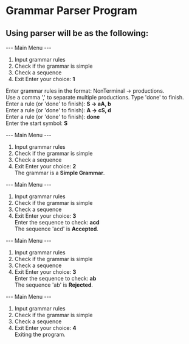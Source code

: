# Grammar Parser Program

## Using parser will be as the following:

--- Main Menu ---
1. Input grammar rules
2. Check if the grammar is simple
3. Check a sequence
4. Exit
Enter your choice: **1**

Enter grammar rules in the format: NonTerminal -> productions.  
Use a comma ',' to separate multiple productions. Type 'done' to finish.  
Enter a rule (or 'done' to finish): **S -> aA, b**  
Enter a rule (or 'done' to finish): **A -> cS, d**  
Enter a rule (or 'done' to finish): **done**  
Enter the start symbol: **S**

--- Main Menu ---
1. Input grammar rules
2. Check if the grammar is simple
3. Check a sequence
4. Exit
Enter your choice: **2**  
The grammar is a **Simple Grammar**.

--- Main Menu ---
1. Input grammar rules
2. Check if the grammar is simple
3. Check a sequence
4. Exit
Enter your choice: **3**  
Enter the sequence to check: **acd**  
The sequence 'acd' is **Accepted**.

--- Main Menu ---
1. Input grammar rules
2. Check if the grammar is simple
3. Check a sequence
4. Exit
Enter your choice: **3**  
Enter the sequence to check: **ab**  
The sequence 'ab' is **Rejected**.

--- Main Menu ---
1. Input grammar rules
2. Check if the grammar is simple
3. Check a sequence
4. Exit
Enter your choice: **4**  
Exiting the program.
